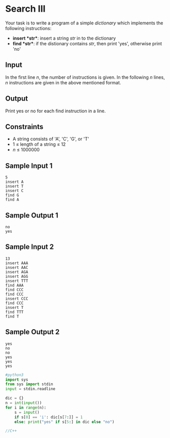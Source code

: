 # Search III

Your task is to write a program of a simple *dictionary* which implements the following instructions:

- **insert \*str\***: insert a string *str* in to the dictionary
- **find \*str\***: if the distionary contains *str*, then print 'yes', otherwise print 'no'

## Input

In the first line *n*, the number of instructions is given. In the following *n* lines, *n* instructions are given in the above mentioned format.

## Output

Print yes or no for each find instruction in a line.

## Constraints

- A string consists of 'A', 'C', 'G', or 'T'
- 1 ≤ length of a string ≤ 12
- *n* ≤ 1000000

## Sample Input 1

```
5
insert A
insert T
insert C
find G
find A
```

## Sample Output 1

```
no
yes
```

## Sample Input 2

```
13
insert AAA
insert AAC
insert AGA
insert AGG
insert TTT
find AAA
find CCC
find CCC
insert CCC
find CCC
insert T
find TTT
find T
```

## Sample Output 2

```
yes
no
no
yes
yes
yes
```



```python
#python3
import sys
from sys import stdin
input = stdin.readline

dic = {}
n = int(input())
for i in range(n):
	s = input()
	if s[0] == 'i': dic[s[7:]] = 1
	else: print("yes" if s[5:] in dic else "no")
```

```c++
//C++

```

